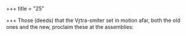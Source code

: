+++
title = "25"

+++
Those (deeds) that the Vr̥tra-smiter set in motion afar, both the old ones  and the new,
proclaim these at the assemblies: